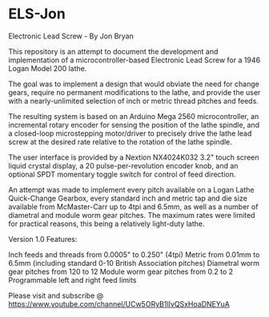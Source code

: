 # ELS-Jon
Electronic Lead Screw - By  Jon Bryan

This repository is an attempt to document the development and implementation of a
microcontroller-based Electronic Lead Screw for a 1946 Logan Model 200 lathe.

The goal was to implement a design that would obviate the need for change gears, require no 
permanent modifications to the lathe, and provide the user with a nearly-unlimited selection
of inch or metric thread pitches and feeds.

The resulting system is based on an Arduino Mega 2560 microcontroller, an incremental rotary encoder
for sensing the position of the lathe spindle, and a closed-loop microstepping motor/driver to precisely 
drive the lathe lead screw at the desired rate relative to the rotation of the lathe spindle.

The user interface is provided by a Nextion NX4024K032 3.2" touch screen liquid crystal display, 
a 20 pulse-per-revolution encoder knob, and an optional SPDT momentary toggle switch for control of 
feed direction.

An attempt was made to implement every pitch available on a Logan Lathe Quick-Change Gearbox,
every standard inch and metric tap and die size available from McMaster-Carr up to 4tpi and 6.5mm,
as well as a number of diametral and module worm gear pitches.  The maximum rates were limited 
for practical reasons, this being a relatively light-duty lathe.

Version 1.0 Features:

Inch feeds and threads from 0.0005" to 0.250" (4tpi)
Metric from 0.01mm to 6.5mm (including standard 0-10 British Association pitches)
Diametral worm gear pitches from 120 to 12
Module worm gear pitches from 0.2 to 2
Programmable left and right feed limits

Please visit and subscribe @ https://www.youtube.com/channel/UCw5ORyB1lIvQSxHoaDNEYuA

